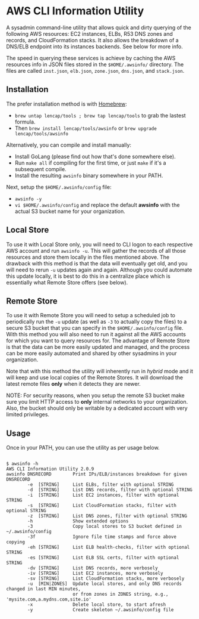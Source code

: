 # AWS CLI Information Utility
A sysadmin command-line utility that allows quick and dirty querying of the following AWS resources: EC2 instances, ELBs, R53 DNS zones and records, and CloudFormation stacks. It also allows the breakdown of a DNS/ELB endpoint into its instances backends. See below for more info.

The speed in querying these services is achieve by caching the AWS resources info in JSON files stored in the `$HOME/.awsinfo/` directory. The files are called `inst.json`, `elb.json`, `zone.json`, `dns.json`, and `stack.json`.

## Installation
The prefer installation method is with [Homebrew](https://brew.sh):
  * `brew untap lencap/tools ; brew tap lencap/tools` to grab the lastest formula.
  * Then `brew install lencap/tools/awsinfo` or `brew upgrade lencap/tools/awsinfo`

Alternatively, you can compile and install manually:  
  * Install GoLang (please find out how that's done somewhere else).
  * Run `make all` if compiling for the first time, or just `make` if it's a subsequent compile. 
  * Install the resulting `awsinfo` binary somewhere in your PATH.

Next, setup the `$HOME/.awsinfo/config` file:
  * `awsinfo -y`
  * `vi $HOME/.awsinfo/config` and replace the default **awsinfo** with the actual S3 bucket name for your organization.

## Local Store
To use it with Local Store only, you will need to CLI logon to each respective AWS account and run `awsinfo -u`. This will gather the records of all those resources and store them locally in the files mentioned above. The drawback with this method is that the data will eventually get old, and you will need to rerun `-u` updates again and again. Although you could automate this update locally, it is best to do this in a centralize place which is essentially what Remote Store offers (see below).

## Remote Store
To use it with Remote Store you will need to setup a scheduled job to periodically run the `-u` update (as well as `-3` to actually copy the files) to a secure S3 bucket that you can specify in the `$HOME/.awsinfo/config` file. With this method you will also need to run it against all the AWS accounts for which you want to query resources for. The advantage of Remote Store is that the data can be more easily updated and managed, and the process can be more easily automated and shared by other sysadmins in your organization.

Note that with this method the utility will inherently run in *hybrid* mode and it will keep and use local copies of the Remote Stores. It will download the latest remote files **only** when it detects they are newer.

NOTE: For security reasons, when you setup the remote S3 bucket make sure you limit HTTP access to **only** internal networks to your organization. Also, the bucket should only be writable by a dedicated account with very limited privileges.

## Usage
Once in your PATH, you can use the utility as per usage below.
<pre><code>
$ awsinfo -h
AWS CLI Information Utility 2.0.9
awsinfo DNSRECORD        Print IPs/ELB/instances breakdown for given DNSRECORD
        -e  [STRING]     List ELBs, filter with optional STRING
        -d  [STRING]     List DNS records, filter with optional STRING
        -i  [STRING]     List EC2 instances, filter with optional STRING
        -s  [STRING]     List CloudFormation stacks, filter with optional STRING
        -z  [STRING]     List DNS zones, filter with optional STRING
        -h               Show extended options
        -3               Copy local stores to S3 bucket defined in ~/.awsinfo/config
        -3f              Ignore file time stamps and force above copying
        -eh [STRING]     List ELB health-checks, filter with optional STRING
        -es [STRING]     List ELB SSL certs, filter with optional STRING
        -dv [STRING]     List DNS records, more verbosely
        -iv [STRING]     List EC2 instances, more verbosely
        -sv [STRING]     List CloudFormation stacks, more verbosely
        -u  [MIN|ZONES]  Update local stores, and only DNS records changed in last MIN minutes,
                         or from zones in ZONES string, e.g., 'mysite.com,a.mydns.com,site.io'
        -x               Delete local store, to start afresh
        -y               Create skeleton ~/.awsinfo/config file
</code></pre>
